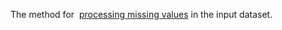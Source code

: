 The method for  [processing missing values](../../../concepts/algorithm-missing-values-processing.md) in the input dataset.
